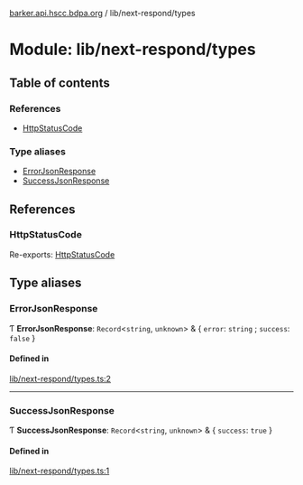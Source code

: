 [barker.api.hscc.bdpa.org][1] / lib/next-respond/types

# Module: lib/next-respond/types

## Table of contents

### References

- [HttpStatusCode][2]

### Type aliases

- [ErrorJsonResponse][3]
- [SuccessJsonResponse][4]

## References

### HttpStatusCode

Re-exports: [HttpStatusCode][5]

## Type aliases

### ErrorJsonResponse

Ƭ **ErrorJsonResponse**: `Record`<`string`, `unknown`> & { `error`: `string` ;
`success`: `false` }

#### Defined in

[lib/next-respond/types.ts:2][6]

---

### SuccessJsonResponse

Ƭ **SuccessJsonResponse**: `Record`<`string`, `unknown`> & { `success`: `true` }

#### Defined in

[lib/next-respond/types.ts:1][7]

[1]: ../README.md
[2]: lib_next_respond_types.md#httpstatuscode
[3]: lib_next_respond_types.md#errorjsonresponse
[4]: lib_next_respond_types.md#successjsonresponse
[5]: lib_next_isomorphic_redirect_types.md#httpstatuscode
[6]:
  https://github.com/nhscc/barker.api.hscc.bdpa.org/blob/86fb7f5/lib/next-respond/types.ts#L2
[7]:
  https://github.com/nhscc/barker.api.hscc.bdpa.org/blob/86fb7f5/lib/next-respond/types.ts#L1
